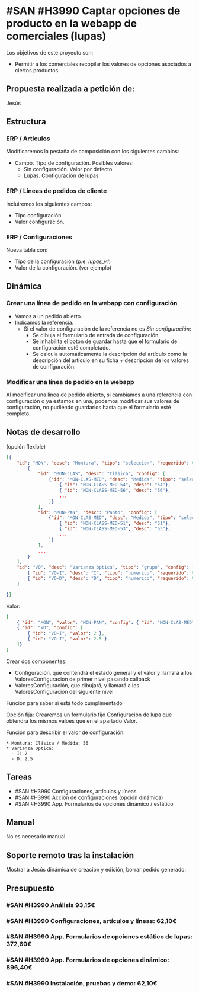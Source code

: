 # #SAN #H3990 Captar opciones de producto en la webapp de comerciales (lupas)

Los objetivos de este proyecto son:
+ Permitir a los comerciales recopilar los valores de opciones asociados a ciertos productos.

## Propuesta realizada a petición de:
Jesús

## Estructura

### ERP / Articulos
Modificaremos la pestaña de composición con los siguientes cambios:
+ Campo. Tipo de configuración. Posibles valores:
    + Sin configuración. Valor por defecto
    + Lupas. Configuración de lupas

### ERP / Líneas de pedidos de cliente
Incluiremos los siguientes campos:
+ Tipo configuración.
+ Valor configuración.

### ERP / Configuraciones 
Nueva tabla con:
+ Tipo de la configuración (p.e. _lupas_v1_)
+ Valor de la configuración. (ver ejemplo)

## Dinámica

### Crear una línea de pedido en la webapp con configuración
+ Vamos a un pedido abierto.
+ Indicamos la referencia.
    + Si el valor de configuración de la referencia no es _Sin configuración_:
        + Se dibuja el formulario de entrada de configuración.
        + Se inhabilita el botón de guardar hasta que el formulario de configuración esté completado.
        + Se calcula automáticamente la descripción del artículo como la descripción del artículo en su ficha + descripción de los valores de configuración.

### Modificar una línea de pedido en la webapp
Al modificar una línea de pedido abierto, si cambiamos a una referencia con configuración o ya estamos en una, podemos modificar sus valores de configuración, no pudiendo guardarlos hasta que el formulario esté completo.

## Notas de desarrollo
(opción flexible)
```json
[{
    "id": "MON", "desc": "Montura", "tipo": "seleccion", "requerido": true, "opciones": [
        {
            "id": "MON-CLAS", "desc": "Clásica", "config": [
                {"id": "MON-CLAS-MED", "desc": "Medida", "tipo": "seleccion", "opciones": [
                    { "id": "MON-CLASS-MED-54", "desc": "54"},
                    { "id": "MON-CLASS-MED-56", "desc": "56"},
                    ...
                ]}
            ],
            "id": "MON-PAN", "desc": "Panto", "config": [
                {"id": "MON-CLAS-MED", "desc": "Medida", "tipo": "seleccion", "opciones": [
                    { "id": "MON-CLASS-MED-51", "desc": "51"},
                    { "id": "MON-CLASS-MED-53", "desc": "53"},
                    ...
                ]}
            ],
            ...
        }
    ],
    "id": "VO", "desc": "Varianza óptica", "tipo": "grupo", "config": [
        { "id": "VO-I", "desc": "I", "tipo": "numerico", "requerido": true},
        { "id": "VO-D", "desc": "D", "tipo": "numerico", "requerido": true}
    ]

}]
```

Valor:
```json
[
    { "id": "MON", "valor": "MON-PAN", "config": { "id": "MON-CLAS-MED", "valor": "MON-CLASS-MED-56" }},
    { "id": "VO", "config": [
        { "id": "VO-I", "valor": 2 },
        { "id": "VO-I", "valor": 2.5 }
    ]}
]
```
Crear dos componentes:
+ Configuración, que contendrá el estado general y el valor y llamará a los ValoresConfiguracion de primer nivel pasando callback
+ ValoresConfiguración, que dibujará, y llamará a los ValoresConfiguración del siguiente nivel

Función para saber si está todo cumplimentado

Opción fija: Crearemos un formulario fijo Configuración de lupa que obtendrá los mismos valoes que en el apartado Valor.

Función para describir el valor de configuración:
```
* Montura: Clásica / Medida: 56
* Varianza Optica:
  - I: 2
  - D: 2.5
```

## Tareas
+ #SAN #H3990 Configuraciones, artículos y líneas
+ #SAN #H3990 Acción de configuraciones (opción dinámica)
+ #SAN #H3990 App. Formularios de opciones dinámico / estático

## Manual
No es necesario manual

## Soporte remoto tras la instalación
Mostrar a Jesús dinámica de creación y edición, borrar pedido generado.

## Presupuesto
### #SAN #H3990 Análisis 93,15€
### #SAN #H3990 Configuraciones, artículos y líneas: 62,10€
### #SAN #H3990 App. Formularios de opciones estático de lupas: 372,60€
### #SAN #H3990 App. Formularios de opciones dinámico: 896,40€
### #SAN #H3990 Instalación, pruebas y demo: 62,10€
